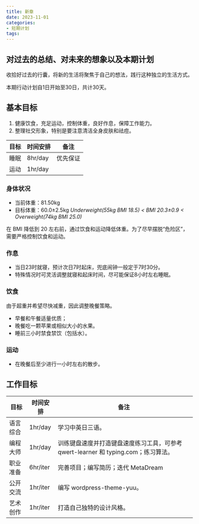 ```yaml
---
title: 新章
date: 2023-11-01
categories:
- 短期计划
tags:
---
```


## 对过去的总结、对未来的想象以及本期计划

收拾好过去的行囊，将新的生活将聚焦于自己的想法，践行这种独立的生活方式。

本期行动计划自1日开始至30日，共计30天。

## 基本目标

1. 健康饮食，充足运动，控制体重，良好作息，保障工作能力。
2. 整理社交形象，特别是要注意清洁全身皮肤和祛痘。

| 目标 | 时间安排 | 备注 |
| --- | --- | --- |
| 睡眠 | 8hr/day | 优先保证 |
| 运动 | 1hr/day | |

### 身体状况

- 当前体重：81.50kg
- 目标体重：60.0±2.5kg *Underweight(55kg BMI 18.5) < BMI 20.3±0.9 < Overweight(74kg BMI 25.0)*

在 BMI 降低到 20 左右前，通过饮食和运动降低体重。为了尽早摆脱“危险区”，需要严格控制饮食和运动。

### 作息

- 当日23时就寝，预计次日7时起床，兜底闹钟一般定于7时30分。
- 特殊情况时可灵活调整就寝和起床时间，尽可能保证8小时左右睡眠。

### 饮食

由于超重并希望尽快减重，因此调整晚餐策略。

- 早餐和午餐适量优质；
- 晚餐吃一颗苹果或相似大小的水果。
- 睡前三小时禁食禁饮（包括水）。

### 运动

- 在晚餐后至少进行一小时左右的散步。

## 工作目标

| 目标 | 时间安排 | 备注 |
| --- | --- | --- |
| 语言综合 | 1hr/day | 学习中英日三语。 |
| 编程大师 | 1hr/day | 训练键盘速度并打造键盘速度练习工具，可参考 qwert-learner 和 typing.com；练习算法。 |
| 职业准备 | 6hr/iter | 完善项目；编写简历；迭代 MetaDream |
| 公开交流 | 1hr/iter | 编写 wordpress-theme-yuu。|
| 艺术创作 | 1hr/iter | 打造自己独特的设计风格。 |
